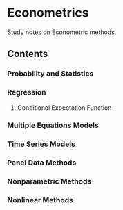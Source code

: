 # Econometrics

Study notes on Econometric methods.

## Contents

### Probability and Statistics

### Regression

1. Conditional Expectation Function

### Multiple Equations Models

### Time Series Models

### Panel Data Methods

### Nonparametric Methods

### Nonlinear Methods